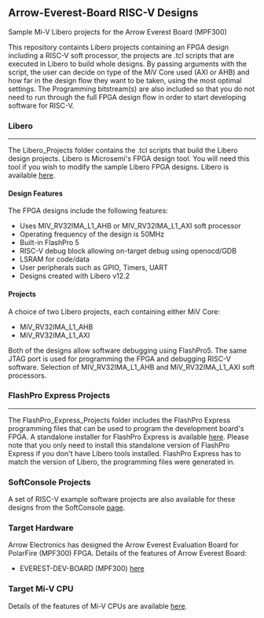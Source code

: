 ## Arrow-Everest-Board RISC-V Designs

Sample Mi-V Libero projects for the Arrow Everest Board (MPF300)

This repository containts Libero projects containing an FPGA design including a RISC-V soft processor, the projects are .tcl scripts that are executed in Libero to build whole designs. By passing arguments with the script, the user can decide on type of the MiV Core used (AXI or AHB) and how far in the design flow they want to be taken, using the most optimal settings.
The Programming bitstream(s) are also included so that you do not need to run through the full FPGA design flow in order to start developing software for RISC-V.

### Libero
--------------------
The Libero_Projects folder contains the .tcl scripts that build the Libero design projects. Libero is Microsemi's FPGA design tool. You will need this tool if you wish to modify the sample Libero FPGA designs. Libero is available 
[here](https://www.microsemi.com/products/fpga-soc/design-resources/design-software/libero-soc#downloads).

#### Design Features
The FPGA designs include the following features:
* Uses MIV_RV32IMA_L1_AHB or MIV_RV32IMA_L1_AXI soft processor
* Operating frequency of the design is 50MHz
* Built-in FlashPro 5
* RISC-V debug block allowing on-target debug using openocd/GDB
* LSRAM for code/data
* User peripherals such as GPIO, Timers, UART
* Designs created with Libero v12.2

#### Projects
A choice of two Libero projects, each containing either MiV Core:

* MiV_RV32IMA_L1_AHB
* MiV_RV32IMA_L1_AXI

Both of the designs allow software debugging using FlashPro5. The same JTAG port is used for programming the FPGA and debugging RISC-V software. Selection of MIV_RV32IMA_L1_AHB and MiV_RV32IMA_L1_AXI soft processors.

### FlashPro Express Projects
---------------------
The FlashPro_Express_Projects folder includes the FlashPro Express programming files that can be used to program the development board's FPGA. A standalone installer for FlashPro Express is available [here](http://www.microsemi.com/products/fpga-soc/design-resources/programming/flashpro#software). 
Please note that you only need to install this standalone version of FlashPro Express if you don't have Libero tools installed. FlashPro Express has to match the version of Libero, the programming files were generated in.

### SoftConsole Projects
A set of RISC-V example software projects are also available for these designs from the SoftConsole [page](https://github.com/RISCV-on-Microsemi-FPGA/SoftConsole).

### Target Hardware
Arrow Electronics has designed the Arrow Everest Evaluation Board for PolarFire (MPF300) FPGA. Details of the features of Arrow Everest Board:
* EVEREST-DEV-BOARD (MPF300) [here](https://www.microsemi.com/existing-parts/parts/143998)

### Target Mi-V CPU
Details of the features of Mi-V CPUs are available [here](https://github.com/RISCV-on-Microsemi-FPGA/CPUs).
